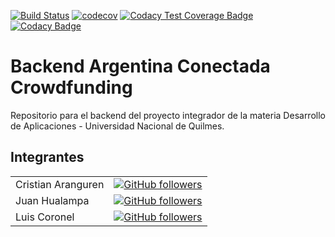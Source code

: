 [![Build Status](https://travis-ci.org/desapp-grupo-D-022020/backend-arg-conectada-crowdfunding.svg?branch=master)](https://travis-ci.org/desapp-grupo-D-022020/backend-arg-conectada-crowdfunding)
[![codecov](https://codecov.io/gh/desapp-grupo-D-022020/backend-arg-conectada-crowdfunding/branch/develop/graph/badge.svg?token=E4IVWF9NQ2)](https://codecov.io/gh/desapp-grupo-D-022020/backend-arg-conectada-crowdfunding)
[![Codacy Test Coverage Badge](https://app.codacy.com/project/badge/Coverage/4ebb14ac9e374dc8b4f99ec6b0caa686)](https://www.codacy.com/gh/desapp-grupo-D-022020/backend-arg-conectada-crowdfunding/dashboard)
[![Codacy Badge](https://app.codacy.com/project/badge/Grade/4ebb14ac9e374dc8b4f99ec6b0caa686)](https://www.codacy.com/gh/desapp-grupo-D-022020/backend-arg-conectada-crowdfunding)

# Backend Argentina Conectada Crowdfunding
Repositorio para el backend del proyecto integrador de la materia Desarrollo de Aplicaciones - Universidad Nacional de Quilmes.

## Integrantes

|               |               |
| ------------- |:-------------:|
| Cristian Aranguren | [![GitHub followers](https://img.shields.io/github/followers/CristianMartin.svg?style=social&label=Follow)](https://github.com/CristianMartin) |
| Juan Hualampa | [![GitHub followers](https://img.shields.io/github/followers/juanhualampa.svg?style=social&label=Follow)](https://github.com/juanhualampa) |
| Luis Coronel | [![GitHub followers](https://img.shields.io/github/followers/luchist.svg?style=social&label=Follow)](https://github.com/luchist) |
